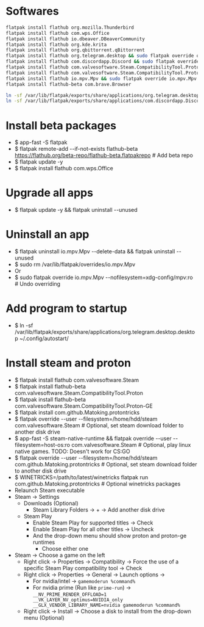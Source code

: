 Softwares
=====
```sh
flatpak install flathub org.mozilla.Thunderbird
flatpak install flathub com.wps.Office
flatpak install flathub io.dbeaver.DBeaverCommunity
flatpak install flathub org.kde.krita
flatpak install flathub org.qbittorrent.qBittorrent
flatpak install flathub org.telegram.desktop && sudo flatpak override org.telegram.desktop --filesystem=xdg-desktop
flatpak install flathub com.discordapp.Discord && sudo flatpak override --filesystem=home com.discordapp.Discord
flatpak install flathub com.valvesoftware.Steam.CompatibilityTool.Proton
flatpak install flathub com.valvesoftware.Steam.CompatibilityTool.Proton-GE
flatpak install flathub io.mpv.Mpv && sudo flatpak override io.mpv.Mpv --filesystem=xdg-config/mpv:ro # Read mpv.conf
flatpak install flathub-beta com.brave.Browser

ln -sf /var/lib/flatpak/exports/share/applications/org.telegram.desktop.desktop ~/.config/autostart
ln -sf /var/lib/flatpak/exports/share/applications/com.discordapp.Discord.desktop ~/.config/autostart
```

Install beta packages
=====
* $ app-fast -S flatpak
* $ flatpak remote-add --if-not-exists flathub-beta https://flathub.org/beta-repo/flathub-beta.flatpakrepo # Add beta repo
* $ flatpak update -y
* $ flatpak install flathub com.wps.Office

Upgrade all apps
=====
* $ flatpak update -y && flatpak uninstall --unused

Uninstall an app
======
* $ flatpak uninstall io.mpv.Mpv --delete-data && flatpak uninstall --unused
* $ sudo rm /var/lib/flatpak/overrides/io.mpv.Mpv
* Or
* $ sudo flatpak override io.mpv.Mpv --nofilesystem=xdg-config/mpv:ro # Undo overriding

Add program to startup
=====
* $ ln -sf /var/lib/flatpak/exports/share/applications/org.telegram.desktop.desktop ~/.config/autostart/

Install steam and proton
=====
* $ flatpak install flathub com.valvesoftware.Steam
* $ flatpak install flathub-beta com.valvesoftware.Steam.CompatibilityTool.Proton
* $ flatpak install flathub-beta com.valvesoftware.Steam.CompatibilityTool.Proton-GE
* $ flatpak install com.github.Matoking.protontricks
* $ flatpak override --user --filesystem=/home/hdd/steam com.valvesoftware.Steam # Optional, set steam download folder to another disk drive
* $ app-fast -S steam-native-runtime && flatpak override --user --filesystem=host-os:ro com.valvesoftware.Steam # Optional, play linux native games. TODO: Doesn't work for CS:GO
* $ flatpak override --user --filesystem=/home/hdd/steam com.github.Matoking.protontricks # Optional, set steam download folder to another disk drive
* $ WINETRICKS=/path/to/latest/winetricks flatpak run com.github.Matoking.protontricks # Optional winetricks packages
* Relaunch Steam executable
* Steam -> Settings
  * Downloads (Optional)
    * Steam Library Folders -> + -> Add another disk drive
  * Steam Play
    * Enable Steam Play for supported titles -> Check
    * Enable Steam Play for all other titles -> Uncheck
    * And the drop-down menu should show proton and proton-ge runtimes
      * Choose either one
* Steam -> Choose a game on the left
  * Right click -> Properties -> Compatibility -> Force the use of a specific Steam Play compatibility tool -> Check
  * Right click -> Properties -> General -> Launch options ->
    * For nvidia/intel -> `gamemoderun %command%`
    * For nvidia prime (Run like `prime-run`) -> `__NV_PRIME_RENDER_OFFLOAD=1 __VK_LAYER_NV_optimus=NVIDIA_only __GLX_VENDOR_LIBRARY_NAME=nvidia gamemoderun %command%`
  * Right click -> Install -> Choose a disk to install from the drop-down menu (Optional)

